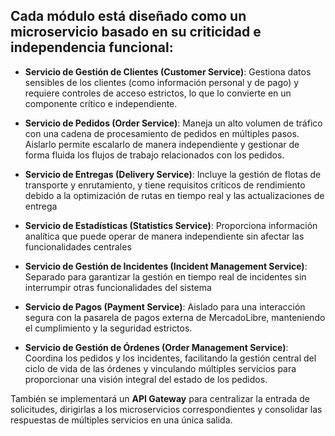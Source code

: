 ## Cada módulo está diseñado como un microservicio basado en su criticidad e independencia funcional:

* **Servicio de Gestión de Clientes (Customer Service)**: Gestiona datos sensibles de los clientes (como información personal y de pago) y requiere controles
de acceso estrictos, lo que lo convierte en un componente crítico e independiente.

* **Servicio de Pedidos (Order Service)**: Maneja un alto volumen de tráfico con una cadena de procesamiento de pedidos en múltiples pasos. Aislarlo permite
escalarlo de manera independiente y gestionar de forma fluida los flujos de trabajo relacionados con los pedidos.

* **Servicio de Entregas (Delivery Service)**: Incluye la gestión de flotas de transporte y enrutamiento, y tiene requisitos críticos de rendimiento debido a
la optimización de rutas en tiempo real y las actualizaciones de entrega

* **Servicio de Estadísticas (Statistics Service)**: Proporciona información analítica que puede operar de manera independiente sin afectar las funcionalidades
centrales

* **Servicio de Gestión de Incidentes (Incident Management Service)**: Separado para garantizar la gestión en tiempo real de incidentes sin interrumpir otras
funcionalidades del sistema

* **Servicio de Pagos (Payment Service)**: Aislado para una interacción segura con la pasarela de pagos externa de MercadoLibre, manteniendo el cumplimiento y
la seguridad estrictos.

* **Servicio de Gestión de Órdenes (Order Management Service)**: Coordina los pedidos y los incidentes, facilitando la gestión central del ciclo de vida de las
órdenes y vinculando múltiples servicios para proporcionar una visión integral del estado de los pedidos.

También se implementará un **API Gateway** para centralizar la entrada de solicitudes, dirigirlas a los microservicios correspondientes y consolidar las respuestas de múltiples servicios en una única salida.

